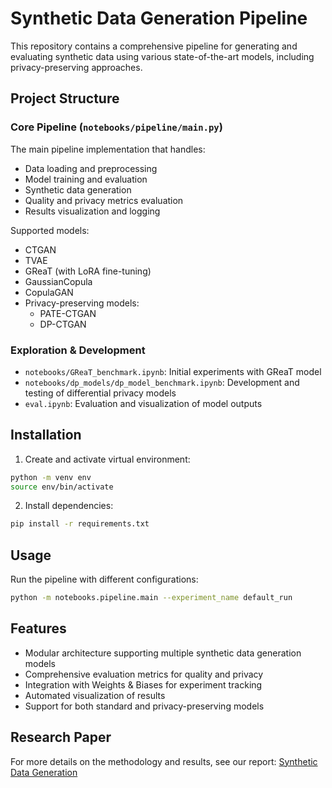 # Synthetic Data Generation Pipeline

This repository contains a comprehensive pipeline for generating and evaluating synthetic data using various state-of-the-art models, including privacy-preserving approaches.

## Project Structure

### Core Pipeline (`notebooks/pipeline/main.py`)
The main pipeline implementation that handles:
- Data loading and preprocessing
- Model training and evaluation 
- Synthetic data generation
- Quality and privacy metrics evaluation
- Results visualization and logging

Supported models:
- CTGAN
- TVAE 
- GReaT (with LoRA fine-tuning)
- GaussianCopula
- CopulaGAN
- Privacy-preserving models:
  - PATE-CTGAN
  - DP-CTGAN

### Exploration & Development
- `notebooks/GReaT_benchmark.ipynb`: Initial experiments with GReaT model
- `notebooks/dp_models/dp_model_benchmark.ipynb`: Development and testing of differential privacy models
- `eval.ipynb`: Evaluation and visualization of model outputs

## Installation

1. Create and activate virtual environment:
```bash
python -m venv env
source env/bin/activate
```

2. Install dependencies:
```bash
pip install -r requirements.txt
```

## Usage

Run the pipeline with different configurations:

```bash
python -m notebooks.pipeline.main --experiment_name default_run
```



## Features
- Modular architecture supporting multiple synthetic data generation models
- Comprehensive evaluation metrics for quality and privacy
- Integration with Weights & Biases for experiment tracking
- Automated visualization of results
- Support for both standard and privacy-preserving models

## Research Paper
For more details on the methodology and results, see our report:
[Synthetic Data Generation](https://www.)

